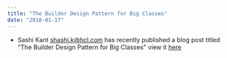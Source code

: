 ```yaml
---
title: "The Builder Design Pattern for Big Classes"
date: "2018-01-17"
---
```


* Sashi Kant <shashi.k@hcl.com> has recently published a blog post titled "The Builder Design Pattern for Big Classes" view it [here](https://dzone.com/articles/builder-design-pattern-for-big-classes)

